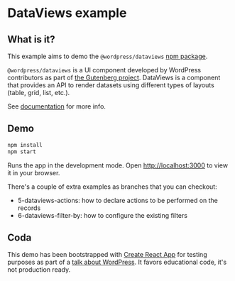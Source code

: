 # DataViews example

## What is it?

This example aims to demo the `@wordpress/dataviews` [npm package](https://www.npmjs.com/package/@wordpress/dataviews).

`@wordpress/dataviews` is a UI component developed by WordPress contributors as part of [the Gutenberg project](https://github.com/wordPress/gutenberg). DataViews is a component that provides an API to render datasets using different types of layouts (table, grid, list, etc.).

See [documentation](https://github.com/WordPress/gutenberg/tree/trunk/packages/dataviews) for more info.

## Demo

```sh
npm install
npm start
```

Runs the app in the development mode. Open [http://localhost:3000](http://localhost:3000) to view it in your browser.

There's a couple of extra examples as branches that you can checkout:

- 5-dataviews-actions: how to declare actions to be performed on the records
- 6-dataviews-filter-by: how to configure the existing filters

## Coda

This demo has been bootstrapped with [Create React App](https://github.com/facebook/create-react-app) for testing purposes as part of a [talk about WordPress](https://index.gal/). It favors educational code, it's not production ready.
